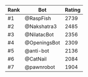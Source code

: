 Rank|Bot|Rating
---|---|---
#1|@RaspFish|2739
#2|@Nakshatra3|2485
#3|@NilatacBot|2356
#4|@OpeningsBot|2309
#5|@anti-bot|2136
#6|@CatNail|2084
#7|@pawnrobot|1904
